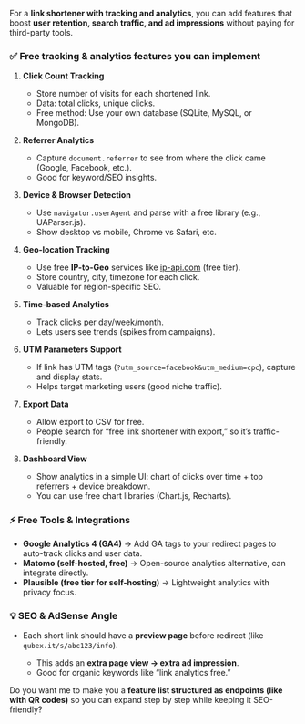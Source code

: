 For a **link shortener with tracking and analytics**, you can add features that boost **user retention, search traffic, and ad impressions** without paying for third-party tools.

### ✅ Free tracking & analytics features you can implement

1. **Click Count Tracking**

   * Store number of visits for each shortened link.
   * Data: total clicks, unique clicks.
   * Free method: Use your own database (SQLite, MySQL, or MongoDB).

2. **Referrer Analytics**

   * Capture `document.referrer` to see from where the click came (Google, Facebook, etc.).
   * Good for keyword/SEO insights.

3. **Device & Browser Detection**

   * Use `navigator.userAgent` and parse with a free library (e.g., UAParser.js).
   * Show desktop vs mobile, Chrome vs Safari, etc.

4. **Geo-location Tracking**

   * Use free **IP-to-Geo** services like [ip-api.com](http://ip-api.com) (free tier).
   * Store country, city, timezone for each click.
   * Valuable for region-specific SEO.

5. **Time-based Analytics**

   * Track clicks per day/week/month.
   * Lets users see trends (spikes from campaigns).

6. **UTM Parameters Support**

   * If link has UTM tags (`?utm_source=facebook&utm_medium=cpc`), capture and display stats.
   * Helps target marketing users (good niche traffic).

7. **Export Data**

   * Allow export to CSV for free.
   * People search for “free link shortener with export,” so it’s traffic-friendly.

8. **Dashboard View**

   * Show analytics in a simple UI: chart of clicks over time + top referrers + device breakdown.
   * You can use free chart libraries (Chart.js, Recharts).

### ⚡ Free Tools & Integrations

* **Google Analytics 4 (GA4)** → Add GA tags to your redirect pages to auto-track clicks and user data.
* **Matomo (self-hosted, free)** → Open-source analytics alternative, can integrate directly.
* **Plausible (free tier for self-hosting)** → Lightweight analytics with privacy focus.

### 💡 SEO & AdSense Angle

* Each short link should have a **preview page** before redirect (like `qubex.it/s/abc123/info`).

  * This adds an **extra page view → extra ad impression**.
  * Good for organic keywords like “link analytics free.”

Do you want me to make you a **feature list structured as endpoints (like with QR codes)** so you can expand step by step while keeping it SEO-friendly?

